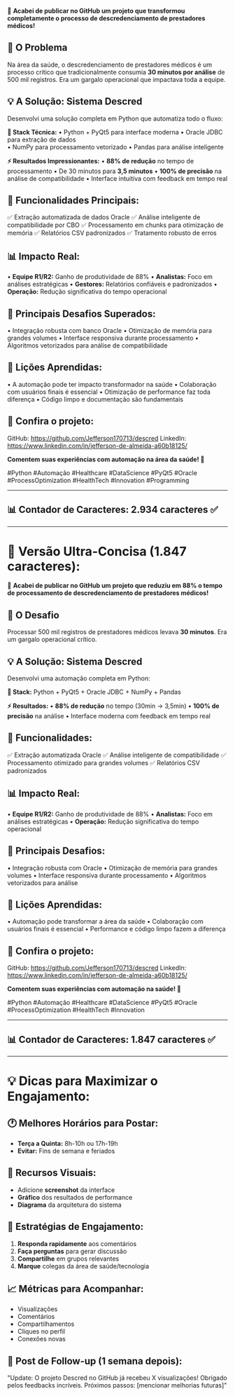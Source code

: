 
🚀 **Acabei de publicar no GitHub um projeto que transformou completamente o processo de descredenciamento de prestadores médicos!**

## 🎯 **O Problema**
Na área da saúde, o descredenciamento de prestadores médicos é um processo crítico que tradicionalmente consumia **30 minutos por análise** de 500 mil registros. Era um gargalo operacional que impactava toda a equipe.

## 💡 **A Solução: Sistema Descred**
Desenvolvi uma solução completa em Python que automatiza todo o fluxo:

**🔧 Stack Técnica:**
• Python + PyQt5 para interface moderna
• Oracle JDBC para extração de dados  
• NumPy para processamento vetorizado
• Pandas para análise inteligente

**⚡ Resultados Impressionantes:**
• **88% de redução** no tempo de processamento
• De 30 minutos para **3,5 minutos**
• **100% de precisão** na análise de compatibilidade
• Interface intuitiva com feedback em tempo real

## 🎯 **Funcionalidades Principais:**
✅ Extração automatizada de dados Oracle
✅ Análise inteligente de compatibilidade por CBO
✅ Processamento em chunks para otimização de memória
✅ Relatórios CSV padronizados
✅ Tratamento robusto de erros

## 📊 **Impacto Real:**
• **Equipe R1/R2:** Ganho de produtividade de 88%
• **Analistas:** Foco em análises estratégicas
• **Gestores:** Relatórios confiáveis e padronizados
• **Operação:** Redução significativa do tempo operacional

## 🧠 **Principais Desafios Superados:**
• Integração robusta com banco Oracle
• Otimização de memória para grandes volumes
• Interface responsiva durante processamento
• Algoritmos vetorizados para análise de compatibilidade

## 🚀 **Lições Aprendidas:**
• A automação pode ter impacto transformador na saúde
• Colaboração com usuários finais é essencial
• Otimização de performance faz toda diferença
• Código limpo e documentação são fundamentais

## 🔗 **Confira o projeto:**
GitHub: https://github.com/Jefferson170713/descred
LinkedIn: https://www.linkedin.com/in/jefferson-de-almeida-a60b18125/

**Comentem suas experiências com automação na área da saúde! 💬**

#Python #Automação #Healthcare #DataScience #PyQt5 #Oracle #ProcessOptimization #HealthTech #Innovation #Programming

---

## 📊 **Contador de Caracteres:** 2.934 caracteres ✅

---

# 🎯 **Versão Ultra-Concisa (1.847 caracteres):**

🚀 **Acabei de publicar no GitHub um projeto que reduziu em 88% o tempo de processamento de descredenciamento de prestadores médicos!**

## 🎯 **O Desafio**
Processar 500 mil registros de prestadores médicos levava **30 minutos**. Era um gargalo operacional crítico.

## 💡 **A Solução: Sistema Descred**
Desenvolvi uma automação completa em Python:

**🔧 Stack:** Python + PyQt5 + Oracle JDBC + NumPy + Pandas

**⚡ Resultados:**
• **88% de redução** no tempo (30min → 3,5min)
• **100% de precisão** na análise
• Interface moderna com feedback em tempo real

## 🎯 **Funcionalidades:**
✅ Extração automatizada Oracle
✅ Análise inteligente de compatibilidade
✅ Processamento otimizado para grandes volumes
✅ Relatórios CSV padronizados

## 📊 **Impacto Real:**
• **Equipe R1/R2:** Ganho de produtividade de 88%
• **Analistas:** Foco em análises estratégicas
• **Operação:** Redução significativa do tempo operacional

## 🧠 **Principais Desafios:**
• Integração robusta com Oracle
• Otimização de memória para grandes volumes
• Interface responsiva durante processamento
• Algoritmos vetorizados para análise

## 🚀 **Lições Aprendidas:**
• Automação pode transformar a área da saúde
• Colaboração com usuários finais é essencial
• Performance e código limpo fazem a diferença

## 🔗 **Confira o projeto:**
GitHub: https://github.com/Jefferson170713/descred
LinkedIn: https://www.linkedin.com/in/jefferson-de-almeida-a60b18125/

**Comentem suas experiências com automação na saúde! 💬**

#Python #Automação #Healthcare #DataScience #PyQt5 #Oracle #ProcessOptimization #HealthTech #Innovation

---

## 📊 **Contador de Caracteres:** 1.847 caracteres ✅

---

# 💡 **Dicas para Maximizar o Engajamento:**

## 🕐 **Melhores Horários para Postar:**
- **Terça a Quinta:** 8h-10h ou 17h-19h
- **Evitar:** Fins de semana e feriados

## 📸 **Recursos Visuais:**
- Adicione **screenshot** da interface
- **Gráfico** dos resultados de performance
- **Diagrama** da arquitetura do sistema

## 🎯 **Estratégias de Engajamento:**
1. **Responda rapidamente** aos comentários
2. **Faça perguntas** para gerar discussão
3. **Compartilhe** em grupos relevantes
4. **Marque** colegas da área de saúde/tecnologia

## 📈 **Métricas para Acompanhar:**
- Visualizações
- Comentários
- Compartilhamentos
- Cliques no perfil
- Conexões novas

## 🔄 **Post de Follow-up (1 semana depois):**
"Update: O projeto Descred no GitHub já recebeu X visualizações! Obrigado pelos feedbacks incríveis. Próximos passos: [mencionar melhorias futuras]"
